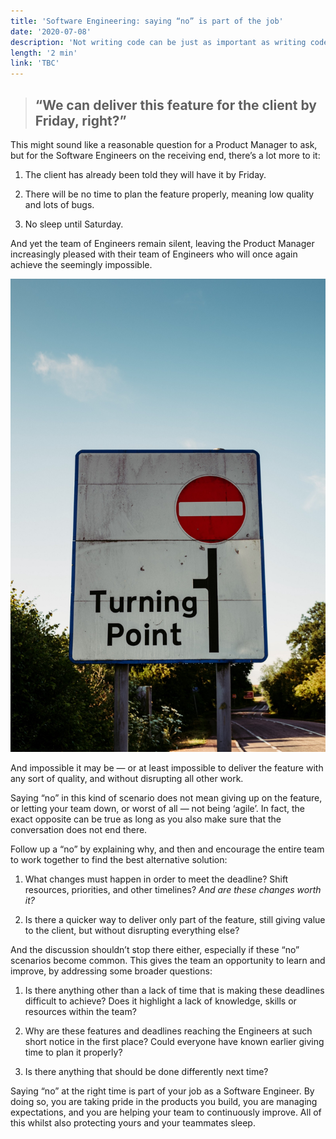 ```yaml
---
title: 'Software Engineering: saying “no” is part of the job'
date: '2020-07-08'
description: 'Not writing code can be just as important as writing code.'
length: '2 min'
link: 'TBC'
---
```


> ## “We can deliver this feature for the client by Friday, right?”

This might sound like a reasonable question for a Product Manager to ask, but for the Software Engineers on the receiving end, there’s a lot more to it:

1. The client has already been told they will have it by Friday.

1. There will be no time to plan the feature properly, meaning low quality and lots of bugs.

1. No sleep until Saturday.

And yet the team of Engineers remain silent, leaving the Product Manager increasingly pleased with their team of Engineers who will once again achieve the seemingly impossible.

![No entry sign](./no-entry.jpeg)

And impossible it may be — or at least impossible to deliver the feature with any sort of quality, and without disrupting all other work.

Saying “no” in this kind of scenario does not mean giving up on the feature, or letting your team down, or worst of all — not being ‘agile’. In fact, the exact opposite can be true as long as you also make sure that the conversation does not end there.

Follow up a “no” by explaining why, and then and encourage the entire team to work together to find the best alternative solution:

1. What changes must happen in order to meet the deadline? Shift resources, priorities, and other timelines? _And are these changes worth it?_

1. Is there a quicker way to deliver only part of the feature, still giving value to the client, but without disrupting everything else?

And the discussion shouldn’t stop there either, especially if these “no” scenarios become common. This gives the team an opportunity to learn and improve, by addressing some broader questions:

1. Is there anything other than a lack of time that is making these deadlines difficult to achieve? Does it highlight a lack of knowledge, skills or resources within the team?

1. Why are these features and deadlines reaching the Engineers at such short notice in the first place? Could everyone have known earlier giving time to plan it properly?

1. Is there anything that should be done differently next time?

Saying “no” at the right time is part of your job as a Software Engineer. By doing so, you are taking pride in the products you build, you are managing expectations, and you are helping your team to continuously improve. All of this whilst also protecting yours and your teammates sleep.

